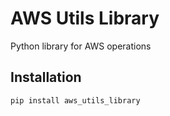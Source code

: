 # AWS Utils Library

Python library for AWS operations

## Installation
```bash
pip install aws_utils_library